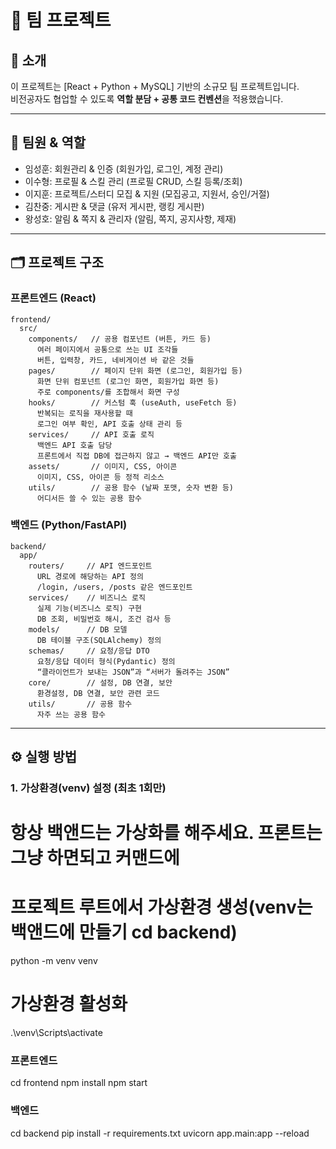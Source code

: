 # 🚀 팀 프로젝트

## 📖 소개
이 프로젝트는 [React + Python + MySQL] 기반의 소규모 팀 프로젝트입니다.  
비전공자도 협업할 수 있도록 **역할 분담 + 공통 코드 컨벤션**을 적용했습니다.  

---

## 👥 팀원 & 역할
- 임성훈: 회원관리 & 인증 (회원가입, 로그인, 계정 관리)
- 이수형: 프로필 & 스킬 관리 (프로필 CRUD, 스킬 등록/조회)
- 이지훈: 프로젝트/스터디 모집 & 지원 (모집공고, 지원서, 승인/거절)
- 김찬중: 게시판 & 댓글 (유저 게시판, 랭킹 게시판)
- 왕성호: 알림 & 쪽지 & 관리자 (알림, 쪽지, 공지사항, 제재)

---

## 🗂 프로젝트 구조
### 프론트엔드 (React)
```
frontend/
  src/
    components/   // 공용 컴포넌트 (버튼, 카드 등)
      여러 페이지에서 공통으로 쓰는 UI 조각들
      버튼, 입력창, 카드, 네비게이션 바 같은 것들
    pages/        // 페이지 단위 화면 (로그인, 회원가입 등)
      화면 단위 컴포넌트 (로그인 화면, 회원가입 화면 등)
      주로 components/를 조합해서 화면 구성
    hooks/        // 커스텀 훅 (useAuth, useFetch 등)
      반복되는 로직을 재사용할 때
      로그인 여부 확인, API 호출 상태 관리 등
    services/     // API 호출 로직
      백엔드 API 호출 담당
      프론트에서 직접 DB에 접근하지 않고 → 백엔드 API만 호출
    assets/       // 이미지, CSS, 아이콘
      이미지, CSS, 아이콘 등 정적 리소스
    utils/        // 공용 함수 (날짜 포맷, 숫자 변환 등)
      어디서든 쓸 수 있는 공용 함수
```

### 백엔드 (Python/FastAPI)
```
backend/
  app/
    routers/     // API 엔드포인트
      URL 경로에 해당하는 API 정의
      /login, /users, /posts 같은 엔드포인트
    services/    // 비즈니스 로직
      실제 기능(비즈니스 로직) 구현
      DB 조회, 비밀번호 해시, 조건 검사 등
    models/      // DB 모델
      DB 테이블 구조(SQLAlchemy) 정의
    schemas/     // 요청/응답 DTO
      요청/응답 데이터 형식(Pydantic) 정의
      “클라이언트가 보내는 JSON”과 “서버가 돌려주는 JSON”
    core/        // 설정, DB 연결, 보안
      환경설정, DB 연결, 보안 관련 코드
    utils/       // 공용 함수
      자주 쓰는 공용 함수
```

---

## ⚙ 실행 방법

### 1. 가상환경(venv) 설정 (최초 1회만)
# 항상 백앤드는 가상화를 해주세요. 프론트는 그냥 하면되고 커맨드에
# 프로젝트 루트에서 가상환경 생성(venv는 백앤드에 만들기 cd backend)
python -m venv venv

# 가상환경 활성화
.\venv\Scripts\activate

### 프론트엔드
cd frontend
npm install
npm start

### 백엔드
cd backend
pip install -r requirements.txt
uvicorn app.main:app --reload


